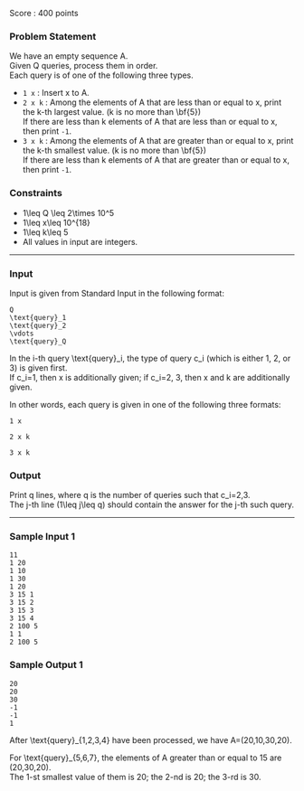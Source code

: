 Score : 400 points

### Problem Statement

We have an empty sequence A.  
Given Q queries, process them in order.  
Each query is of one of the following three types.

* `1 x` : Insert x to A.
* `2 x k` : Among the elements of A that are less than or equal to x, print the k-th largest value. (k is no more than \bf{5})  
  If there are less than k elements of A that are less than or equal to x, then print `-1`.
* `3 x k` : Among the elements of A that are greater than or equal to x, print the k-th smallest value. (k is no more than \bf{5})  
  If there are less than k elements of A that are greater than or equal to x, then print `-1`.

### Constraints

* 1\leq Q \leq 2\times 10^5
* 1\leq x\leq 10^{18}
* 1\leq k\leq 5
* All values in input are integers.

---

### Input

Input is given from Standard Input in the following format:

```
Q
\text{query}_1
\text{query}_2
\vdots
\text{query}_Q
```

In the i-th query \text{query}\_i, the type of query c\_i (which is either 1, 2, or 3) is given first.  
If c\_i=1, then x is additionally given; if c\_i=2, 3, then x and k are additionally given.

In other words, each query is given in one of the following three formats:

```
1 x
```

```
2 x k
```

```
3 x k
```

### Output

Print q lines, where q is the number of queries such that c\_i=2,3.  
The j-th line (1\leq j\leq q) should contain the answer for the j-th such query.

---

### Sample Input 1

```
11
1 20
1 10
1 30
1 20
3 15 1
3 15 2
3 15 3
3 15 4
2 100 5
1 1
2 100 5
```

### Sample Output 1

```
20
20
30
-1
-1
1
```

After \text{query}\_{1,2,3,4} have been processed, we have A=(20,10,30,20).

For \text{query}\_{5,6,7}, the elements of A greater than or equal to 15 are (20,30,20).  
The 1-st smallest value of them is 20; the 2-nd is 20; the 3-rd is 30.